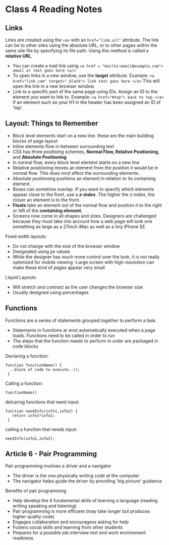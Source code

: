 # Class 4 Reading Notes

## Links 

Links are created using the `<a>` with an `href="link.url"` attribute. The link can be to other sites using the absolute URL, or to other pages within the same site file by specifying its file path. Using this method is called a **relative URL**.

- You can create a mail link using `<a href = "mailto:email@example.com"> email or text goes here <a/>`
- To open links in a new window, use the **target** attribute. Example: ` <a href="link.com" target="_blank"> link text goes here </a> ` This will open the link in a new browser window. 
- Link to a specific part of the same page using IDs. Assign an ID to the element you want to link to. Example: `<a href="#top"> back to top </a> ` If an element such as your H1 in the header has been assigned an ID of 'top'.

## Layout: Things to Remember
- Block level elements start on a new line. these are the main building blocks of page layout
- Inline elements flow in between surrounding text
- CSS has three positioing schemes, **Normal Flow, Relative Positioning**, and **Absolute Positioning**
- In normal flow, every block level element starts on a new line
- Relative positioning moves an element from the position it would be in normal flow. This does nnot affect the surrounding elements. 
- Absolute positioning positions an element in relation to its containing element. 
- Boxes can sometime overlap. If you want to specify which elements appear close to the front, use a ***z-index***. The higher the z-index, the closer an element is to the front. 
- **Floats** take an element out of the normal flow and position it to the right or left of the **containing element**. 
- Screens now come in all shapes and sizes. Designers are challenged because they must take into account how a web page will look one something as large as a 27inch iMac as well as a tiny iPhone SE. 

Fixed width layouts:
- Do not change with the size of the browser window
- Designated using px values
- While the designer has much more control over the look, it is not really optimized for mobile viewing
-Large screen with high resolution can make these kind of pages appear very small

Liquid Layouts:
- Will stretch and contract as the user changes the browser size
- Usually designed using percentages

## Functions

Functions are a series of statements grouped together to perform a task.
- Statements in functions ar enot automatically executed when a page loads. Functions need to be called in order to run
- The steps that the function needs to perform in order are packaged in code blocks

Declaring a function:
````
function functionName() {
  ..block of code to execute..();
 }
 ````
 
 Calling a function:
 ````
 functionName()
 ````
 
 delcaring functions that need input:
 ````
 function needInfo(info1,info2) {
    return info1*info2;
  }
  ````
  
 calling a function that needs input:
 ````
 needInfo(info1,info2);
 ````

## Article 6 - Pair Programming

Pair programming involves a driver and a navigator
- The driver is the one physically writing code at the computer
- The navigator helps guide the driver by providing 'big picture' guidance

Benefits of pair programming
- Help develop the 4 fundamental skills of learning a language (reading writing speaking and listening)
- Pair programming is more efficient (may take longer but produces higher quality code)
- Engages collaboration and encouragess asking for help
- Fosters social skills and learning from other students
- Prepares for a possible job interview test and work environment readiness. 

